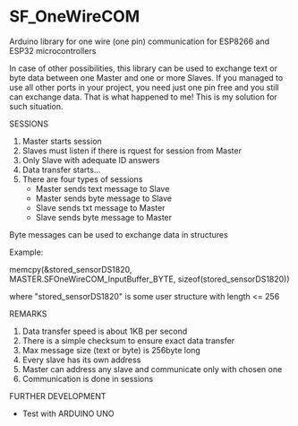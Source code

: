 # SF_OneWireCOM
Arduino library for one wire (one pin) communication for ESP8266 and ESP32 microcontrollers

In case of other possibilities, this library can be used to exchange text or byte data between one Master and one or more Slaves. 
If you managed to use all other ports in your project, you need just one pin free and you still can exchange data. That is what
happened to me! This is my solution for such situation. 

SESSIONS
1. Master starts session
2. Slaves must listen if there is rquest for session from Master
3. Only Slave with adequate ID answers
4. Data transfer starts...
5. There are four types of sessions
   - Master sends text message to Slave
   - Master sends byte message to Slave
   - Slave sends txt message to Master
   - Slave sends byte message to Master


Byte messages can be used to exchange data in structures

Example:

  memcpy(&stored_sensorDS1820, MASTER.SFOneWireCOM_InputBuffer_BYTE, sizeof(stored_sensorDS1820))

where "stored_sensorDS1820" is some user structure with length <= 256

REMARKS
1. Data transfer speed is about 1KB per second
2. There is a simple checksum to ensure exact data transfer
3. Max message size (text or byte) is 256byte long
4. Every slave has its own address
5. Master can address any slave and communicate only with chosen one
6. Communication is done in sessions

FURTHER DEVELOPMENT
- Test with ARDUINO UNO
